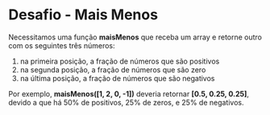 # Desafio - Mais Menos

Necessitamos uma função **maisMenos** que receba um array e retorne outro com os seguintes três números:

1. na primeira posição, a fração de números que são positivos
2. na segunda posição, a fração de números que são zero
3. na última posição, a fração de números que são negativos

Por exemplo, **maisMenos([1, 2, 0, -1])** deveria retornar **[0.5, 0.25, 0.25]**, devido a que há 50% de positivos, 25% de zeros, e 25% de negativos.
